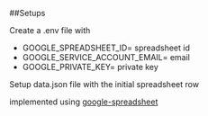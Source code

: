 ##Setups

Create a .env file with
* GOOGLE_SPREADSHEET_ID= spreadsheet id
* GOOGLE_SERVICE_ACCOUNT_EMAIL= email
* GOOGLE_PRIVATE_KEY= private key

Setup data.json file with the initial spreadsheet row

implemented using [google-spreadsheet](https://www.npmjs.com/package/google-spreadsheet)